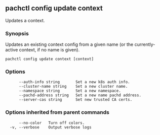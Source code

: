 ## pachctl config update context

Updates a context.

### Synopsis


Updates an existing context config from a given name (or the currently-active context, if no name is given).

```
pachctl config update context [context]
```

### Options

```
      --auth-info string       Set a new k8s auth info.
      --cluster-name string    Set a new cluster name.
      --namespace string       Set a new namespace.
      --pachd-address string   Set a new name pachd address.
      --server-cas string      Set new trusted CA certs.
```

### Options inherited from parent commands

```
      --no-color   Turn off colors.
  -v, --verbose    Output verbose logs
```

